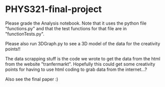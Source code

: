 # PHYS321-final-project

Please grade the Analysis notebook. Note that it uses the python file "functions.py" and that the test functions for that file are in "functionTests.py".

Please also run 3DGraph.py to see a 3D model of the data for the creativity points!!

The data scrapping stuff is the code we wrote to get the data from the html from the website "tranfermarkt". Hopefully this could get some creativity points for having to use html coding to grab data from the internet...?

Also see the final paper :)
